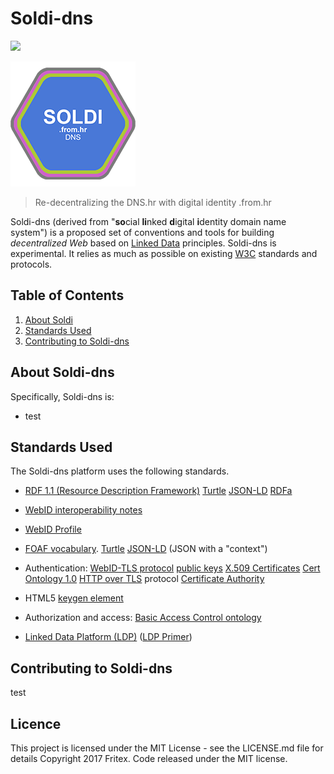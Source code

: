 # Soldi-dns

[![](https://img.shields.io/badge/SOLDI--DNS-development-blue.svg)](https://github.com/fritexvz/soldi-dns)

![Soldi-dns Logo](https://github.com/fritexvz/soldi-dns/blob/master/logo/soldi_200.png)

> Re-decentralizing the DNS.hr with digital identity .from.hr

Soldi-dns (derived from "**so**cial **li**nked **d**igital **i**dentity domain name system") is a proposed set of
conventions and tools for building *decentralized Web* based on
[Linked Data](http://www.w3.org/DesignIssues/LinkedData.html) principles. Soldi-dns is experimental. It relies as much as possible on existing
[W3C](http://www.w3.org/) standards and protocols.

## Table of Contents

1. [About Soldi](#about-soldi-dns)
2. [Standards Used](#standards-used)
3. [Contributing to Soldi-dns](#contributing-to-soldi-dns)

## About Soldi-dns

Specifically, Soldi-dns is:

* test

## Standards Used

The Soldi-dns platform uses the following standards.

* [RDF 1.1 (Resource Description Framework)](http://www.w3.org/RDF/)
  [Turtle](http://www.w3.org/TR/turtle/)
  [JSON-LD](http://www.w3.org/TR/json-ld/)
  [RDFa](http://www.w3.org/TR/rdfa-primer/)

*
  [WebID interoperability notes](http://www.w3.org/2005/Incubator/webid/wiki/Identity_Interoperability)

* [WebID Profile](http://www.w3.org/2005/Incubator/webid/spec/identity/#dfn-webid_profile)

* [FOAF vocabulary](http://xmlns.com/foaf/0.1/).
  [Turtle](http://www.w3.org/TR/turtle/)
  [JSON-LD](http://www.w3.org/TR/json-ld/) (JSON with a "context")

* Authentication:
  [WebID-TLS protocol](http://www.w3.org/2005/Incubator/webid/spec/tls/)
  [public keys](https://en.wikipedia.org/wiki/Public-key_cryptography)
  [X.509 Certificates](https://en.wikipedia.org/wiki/X.509)
  [Cert Ontology 1.0](http://www.w3.org/ns/auth/cert)
  [HTTP over TLS](https://tools.ietf.org/html/rfc2818) protocol
  [Certificate Authority](https://en.wikipedia.org/wiki/Certificate_authority)

* HTML5 [keygen element](http://www.w3.org/TR/html5/forms.html#the-keygen-element)

* Authorization and access:
  [Basic Access Control ontology](http://www.w3.org/ns/auth/acl)

* [Linked Data Platform (LDP)](http://www.w3.org/TR/ldp/)
  ([LDP Primer](http://www.w3.org/TR/ldp-primer/))

## Contributing to Soldi-dns

  test

## Licence

 This project is licensed under the MIT License - see the LICENSE.md file for details
 Copyright 2017 Fritex. Code released under the MIT license.
